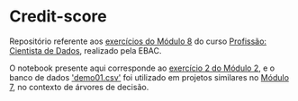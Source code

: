 # Credit-score

Repositório referente aos [exercícios do Módulo 8](https://github.com/rhatiro/Curso_EBAC-Profissao_Cientista_de_Dados/tree/main/Mo%CC%81dulo%2008%20-%20Git%20:%20GitHub%20-%20Controle%20de%20versionamento) do curso [Profissão: Cientista de Dados](https://github.com/rhatiro/Curso_EBAC-Profissao_Cientista_de_Dados), realizado pela EBAC.

O notebook presente aqui corresponde ao [exercício 2 do Módulo 2](https://github.com/rhatiro/Curso_EBAC-Profissao_Cientista_de_Dados/blob/main/Mo%CC%81dulo%2002%20-%20Metodologia/Exerci%CC%81cio_Parte2/Projeto%2001%20-%20Classificacao%20de%20credito%20-%20Roberto%20Hatiro.ipynb), e o banco de dados ['demo01.csv'](https://raw.githubusercontent.com/rhatiro/Credit-score/main/demo01.csv) foi utilizado em projetos similares no [Módulo 7](https://github.com/rhatiro/Curso_EBAC-Profissao_Cientista_de_Dados/tree/main/Mo%CC%81dulo%2007%20-%20A%CC%81rvores%20I), no contexto de árvores de decisão.

